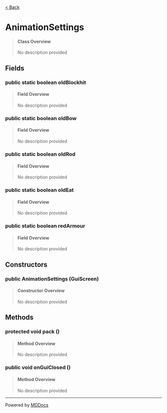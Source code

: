 [< Back](..)
# AnimationSettings #
>#### Class Overview ####
>No description provided
## Fields ##
### public static boolean oldBlockhit ###
>#### Field Overview ####
>No description provided
>
### public static boolean oldBow ###
>#### Field Overview ####
>No description provided
>
### public static boolean oldRod ###
>#### Field Overview ####
>No description provided
>
### public static boolean oldEat ###
>#### Field Overview ####
>No description provided
>
### public static boolean redArmour ###
>#### Field Overview ####
>No description provided
>
## Constructors ##
### public AnimationSettings (GuiScreen) ###
>#### Constructor Overview ####
>No description provided
>
## Methods ##
### protected void pack () ###
>#### Method Overview ####
>No description provided
>
### public void onGuiClosed () ###
>#### Method Overview ####
>No description provided
>

---
Powered by [MDDocs](https://github.com/VRCube/MDDocs)